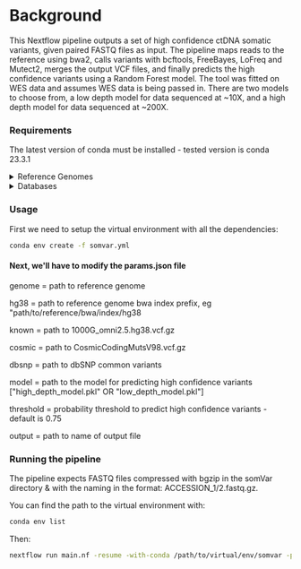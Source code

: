 
# Background
This Nextflow pipeline outputs a set of high confidence ctDNA somatic variants, given paired FASTQ files as input. The pipeline maps reads to the reference using bwa2, calls variants with bcftools, FreeBayes, LoFreq and Mutect2, merges the output VCF files, and finally predicts the high confidence variants using a Random Forest model. The tool was fitted on WES data and assumes WES data is being passed in. There are two models to choose from, a low depth model for data sequenced at ~10X, and a high depth model for data sequenced at ~200X. 

### Requirements

The latest version of conda must be installed - tested version is conda 23.3.1

<details>
<summary>Reference Genomes</summary>
 
It's recommended to store the reference files in the 'references' directory

 - 1x GRCh38 reference genome, compressed with bgzip.This genome must be indexed with bwa2, and samtools faidx & we'll need a dict created with gatk CreateSequenceDictionary. GATK, samtools and bwa2 will be installed in the virtual environment further on! 

 - 1x uncompressed GRCh38 reference genome. The uncompressed genome will also need to be indexed with gatk CreateSequenceDictionary dict and samtools faidx
</details>

<details>
<summary>Databases</summary>
 
The following VCF files **must** be stored in the 'databases' directory
 
 - 1000G_omni2.5.hg38.vcf.gz

 - CosmicCodingMutsV98.vcf.gz

 - dbSNP common variants vcf
   
</details>

### Usage
First we need to setup the virtual environment with all the dependencies:

```bash
conda env create -f somvar.yml
```


#### Next, we'll have to modify the params.json file
genome = path to reference genome

hg38 = path to reference genome bwa index prefix, eg "path/to/reference/bwa/index/hg38

known = path to 1000G_omni2.5.hg38.vcf.gz

cosmic = path to CosmicCodingMutsV98.vcf.gz

dbsnp = path to dbSNP common variants

model = path to the model for predicting high confidence variants  ["high_depth_model.pkl" OR "low_depth_model.pkl"]

threshold = probability threshold to predict high confidence variants - default is 0.75

output = path to name of output file 

### Running the pipeline

The pipeline expects FASTQ files compressed with bgzip in the somVar directory & with the naming in the format: ACCESSION_1/2.fastq.gz. 

You can find the path to the virtual environment with:

```bash
conda env list
```
Then:
```bash
nextflow run main.nf -resume -with-conda /path/to/virtual/env/somvar -params-file params.json --f1 SRR000000_1.fastq.gz --f2 SRR000000_2.fastq.gz
```
